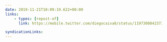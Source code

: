 ```yaml
---
date: 2019-11-21T10:09:19.622+00:00
links:
    - types: [repost-of]
      link: https://mobile.twitter.com/diegocaixa8/status/1197308842373255169

syndicationLinks:
---
```

